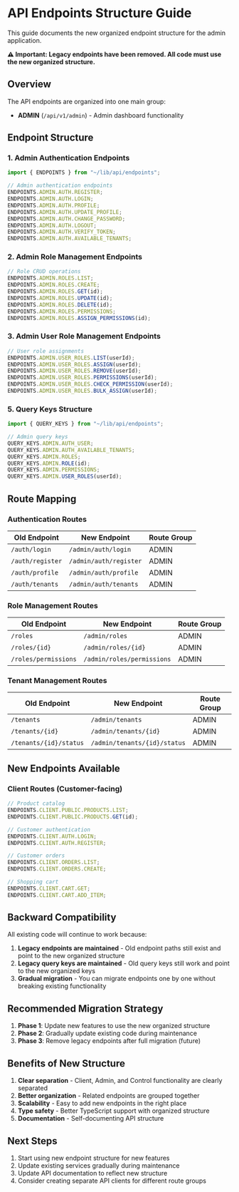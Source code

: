 # API Endpoints Structure Guide

This guide documents the new organized endpoint structure for the admin application.

**⚠️ Important: Legacy endpoints have been removed. All code must use the new organized structure.**

## Overview

The API endpoints are organized into one main group:

- **ADMIN** (`/api/v1/admin`) - Admin dashboard functionality

## Endpoint Structure

### 1. Admin Authentication Endpoints

```typescript
import { ENDPOINTS } from "~/lib/api/endpoints";

// Admin authentication endpoints
ENDPOINTS.ADMIN.AUTH.REGISTER;
ENDPOINTS.ADMIN.AUTH.LOGIN;
ENDPOINTS.ADMIN.AUTH.PROFILE;
ENDPOINTS.ADMIN.AUTH.UPDATE_PROFILE;
ENDPOINTS.ADMIN.AUTH.CHANGE_PASSWORD;
ENDPOINTS.ADMIN.AUTH.LOGOUT;
ENDPOINTS.ADMIN.AUTH.VERIFY_TOKEN;
ENDPOINTS.ADMIN.AUTH.AVAILABLE_TENANTS;
```

### 2. Admin Role Management Endpoints

```typescript
// Role CRUD operations
ENDPOINTS.ADMIN.ROLES.LIST;
ENDPOINTS.ADMIN.ROLES.CREATE;
ENDPOINTS.ADMIN.ROLES.GET(id);
ENDPOINTS.ADMIN.ROLES.UPDATE(id);
ENDPOINTS.ADMIN.ROLES.DELETE(id);
ENDPOINTS.ADMIN.ROLES.PERMISSIONS;
ENDPOINTS.ADMIN.ROLES.ASSIGN_PERMISSIONS(id);
```

### 3. Admin User Role Management Endpoints

```typescript
// User role assignments
ENDPOINTS.ADMIN.USER_ROLES.LIST(userId);
ENDPOINTS.ADMIN.USER_ROLES.ASSIGN(userId);
ENDPOINTS.ADMIN.USER_ROLES.REMOVE(userId);
ENDPOINTS.ADMIN.USER_ROLES.PERMISSIONS(userId);
ENDPOINTS.ADMIN.USER_ROLES.CHECK_PERMISSION(userId);
ENDPOINTS.ADMIN.USER_ROLES.BULK_ASSIGN(userId);
```

### 5. Query Keys Structure

```typescript
import { QUERY_KEYS } from "~/lib/api/endpoints";

// Admin query keys
QUERY_KEYS.ADMIN.AUTH_USER;
QUERY_KEYS.ADMIN.AUTH_AVAILABLE_TENANTS;
QUERY_KEYS.ADMIN.ROLES;
QUERY_KEYS.ADMIN.ROLE(id);
QUERY_KEYS.ADMIN.PERMISSIONS;
QUERY_KEYS.ADMIN.USER_ROLES(userId);
```

## Route Mapping

### Authentication Routes

| Old Endpoint     | New Endpoint           | Route Group |
| ---------------- | ---------------------- | ----------- |
| `/auth/login`    | `/admin/auth/login`    | ADMIN       |
| `/auth/register` | `/admin/auth/register` | ADMIN       |
| `/auth/profile`  | `/admin/auth/profile`  | ADMIN       |
| `/auth/tenants`  | `/admin/auth/tenants`  | ADMIN       |

### Role Management Routes

| Old Endpoint         | New Endpoint               | Route Group |
| -------------------- | -------------------------- | ----------- |
| `/roles`             | `/admin/roles`             | ADMIN       |
| `/roles/{id}`        | `/admin/roles/{id}`        | ADMIN       |
| `/roles/permissions` | `/admin/roles/permissions` | ADMIN       |

### Tenant Management Routes

| Old Endpoint           | New Endpoint                 | Route Group |
| ---------------------- | ---------------------------- | ----------- |
| `/tenants`             | `/admin/tenants`             | ADMIN       |
| `/tenants/{id}`        | `/admin/tenants/{id}`        | ADMIN       |
| `/tenants/{id}/status` | `/admin/tenants/{id}/status` | ADMIN       |

## New Endpoints Available

### Client Routes (Customer-facing)

```typescript
// Product catalog
ENDPOINTS.CLIENT.PUBLIC.PRODUCTS.LIST;
ENDPOINTS.CLIENT.PUBLIC.PRODUCTS.GET(id);

// Customer authentication
ENDPOINTS.CLIENT.AUTH.LOGIN;
ENDPOINTS.CLIENT.AUTH.REGISTER;

// Customer orders
ENDPOINTS.CLIENT.ORDERS.LIST;
ENDPOINTS.CLIENT.ORDERS.CREATE;

// Shopping cart
ENDPOINTS.CLIENT.CART.GET;
ENDPOINTS.CLIENT.CART.ADD_ITEM;
```

## Backward Compatibility

All existing code will continue to work because:

1. **Legacy endpoints are maintained** - Old endpoint paths still exist and point to the new organized structure
2. **Legacy query keys are maintained** - Old query keys still work and point to the new organized keys
3. **Gradual migration** - You can migrate endpoints one by one without breaking existing functionality

## Recommended Migration Strategy

1. **Phase 1**: Update new features to use the new organized structure
2. **Phase 2**: Gradually update existing code during maintenance
3. **Phase 3**: Remove legacy endpoints after full migration (future)

## Benefits of New Structure

1. **Clear separation** - Client, Admin, and Control functionality are clearly separated
2. **Better organization** - Related endpoints are grouped together
3. **Scalability** - Easy to add new endpoints in the right place
4. **Type safety** - Better TypeScript support with organized structure
5. **Documentation** - Self-documenting API structure

## Next Steps

1. Start using new endpoint structure for new features
2. Update existing services gradually during maintenance
3. Update API documentation to reflect new structure
4. Consider creating separate API clients for different route groups
